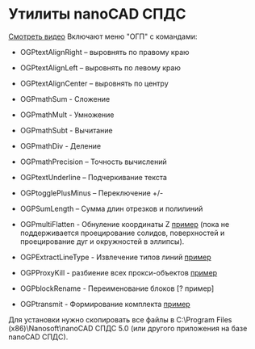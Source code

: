 # Утилиты nanoCAD СПДС #
[Смотреть видео](http://youtu.be/h6yUCp2TiQc)
Включают меню "ОГП" с командами:
  * OGPtextAlignRight – выровнять по правому краю
  * OGPtextAlignLeft – выровнять по левому краю
  * OGPtextAlignCenter – выровнять по центру
  * OGPmathSum - Сложение
  * OGPmathMult - Умножение
  * OGPmathSubt - Вычитание
  * OGPmathDiv - Деление
  * OGPmathPrecision – Точность вычислений
  * OGPtextUnderline – Подчеркивание текста
  * OGPtogglePlusMinus – Переключение +/-
  * OGPSumLength – Сумма длин отрезков и полилиний

  * OGPmultiFlatten    - Обнуление координаты Z [пример](http://www.youtube.com/watch?v=nbugKxnNAyo) (пока не поддерживается проецирование солидов, поверхностей и проецирование дуг и окружностей в эллипсы).
  * OGPExtractLineType - Извлечение типов линий [пример](http://www.youtube.com/watch?v=JwWtEyzFu58)
  * OGPProxyKill - разбиение всех прокси-объектов [пример](http://youtu.be/4I-1JZlCwk8)
  * OGPblockRename - Переименование блоков [? пример]
  * OGPtransmit - Формирование комплекта [пример](http://youtu.be/nabXhMniWug)


Для установки нужно скопировать все файлы в
C:\Program Files (x86)\Nanosoft\nanoCAD СПДС 5.0
(или другого приложения на базе nanoCAD СПДС).